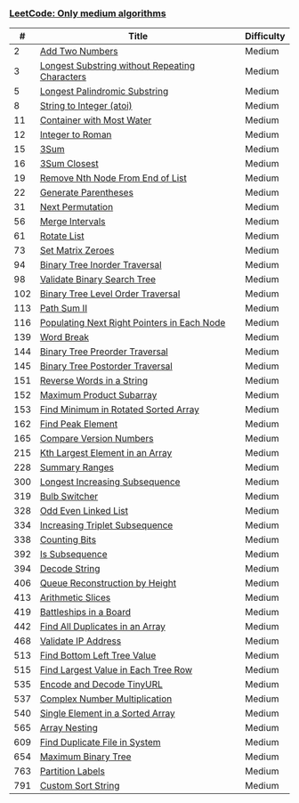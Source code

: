 
### [LeetCode: Only medium algorithms](./LeetCode)

| # | Title | Difficulty |
|---| ----- | ---------- |
|2|[Add Two Numbers](./LeetCode/Add%20Two%20Numbers/README.md)|Medium|
|3|[Longest Substring without Repeating Characters](./LeetCode/Longest%20Substring%20without%20Repeating%20Characters/README.md)|Medium|
|5|[Longest Palindromic Substring](./LeetCode/Longest%20Palindromic%20Substring/README.md)|Medium|
|8|[String to Integer (atoi)](./LeetCode/String%20to%20Integer/README.md)|Medium|
|11|[Container with Most Water](./LeetCode/Container%20with%20Most%20Water/README.md)|Medium|
|12|[Integer to Roman](./LeetCode/Integer%20to%20Roman/README.md)|Medium|
|15|[3Sum](./LeetCode/3Sum/README.md)|Medium|
|16|[3Sum Closest](./LeetCode/3Sum%20Closest/README.md)|Medium|
|19|[Remove Nth Node From End of List](./LeetCode/Remove%20Nth%20Node%20From%20End%20of%20List/README.md)|Medium|
|22|[Generate Parentheses](./LeetCode/Generate%20Parentheses/README.md)|Medium|
|31|[Next Permutation](./LeetCode/Next%20Permutation/README.md)|Medium|
|56|[Merge Intervals](./LeetCode/Merge%20Intervals/README.md)|Medium|
|61|[Rotate List](./LeetCode/Rotate%20List/README.md)|Medium|
|73|[Set Matrix Zeroes](./LeetCode/Set%20Matrix%20Zeroes/README.md)|Medium|
|94|[Binary Tree Inorder Traversal](./LeetCode/Binary%20Tree%20Inorder%20Traversal/README.md)|Medium|
|98|[Validate Binary Search Tree](./LeetCode/Validate%20Binary%20Search%20Tree/README.md)|Medium|
|102|[Binary Tree Level Order Traversal](./LeetCode/Binary%20Tree%20Level%20Order%20Traversal/README.md)|Medium|
|113|[Path Sum II](./LeetCode/Path%20Sum%20II/README.md)|Medium|
|116|[Populating Next Right Pointers in Each Node](./LeetCode/Populating%20Next%20Right%20Pointers%20in%20Each%20Node/README.md)|Medium|
|139|[Word Break](./LeetCode/Word%20Break/README.md)|Medium|
|144|[Binary Tree Preorder Traversal](./LeetCode/Binary%20Tree%20Preorder%20Traversal/README.md)|Medium|
|145|[Binary Tree Postorder Traversal](./LeetCode/Binary%20Tree%20Postorder%20Traversal/README.md)|Medium|
|151|[Reverse Words in a String](./LeetCode/Reverse%20Words%20in%20a%20String/README.md)|Medium|
|152|[Maximum Product Subarray](./LeetCode/Maximum%20Product%20Subarray/README.md)|Medium|
|153|[Find Minimum in Rotated Sorted Array](./LeetCode/Find%20Minimum%20in%20Rotated%20Sorted%20Array/README.md)|Medium|
|162|[Find Peak Element](./LeetCode/Find%20Peak%20Element/README.md)|Medium|
|165|[Compare Version Numbers](./LeetCode/Compare%20Version%20Numbers/README.md)|Medium|
|215|[Kth Largest Element in an Array](./LeetCode/Kth%20Largest%20Element%20in%20an%20Array/README.md)|Medium|
|228|[Summary Ranges](./LeetCode/Summary%20Ranges/README.md)|Medium|
|300|[Longest Increasing Subsequence](./LeetCode/Longest%20Increasing%20Subsequence/README.md)|Medium|
|319|[Bulb Switcher](./LeetCode/Bulb%20Switcher/README.md)|Medium|
|328|[Odd Even Linked List](./LeetCode/Odd%20Even%20Linked%20List/README.md)|Medium|
|334|[Increasing Triplet Subsequence](./LeetCode/Increasing%20Triplet%20Subsequence/README.md)|Medium|
|338|[Counting Bits](./LeetCode/Counting%20Bits/README.md)|Medium|
|392|[Is Subsequence](./LeetCode/Is%20Subsequence/README.md)|Medium|
|394|[Decode String](./LeetCode/Decode%20String/README.md)|Medium|
|406|[Queue Reconstruction by Height](./LeetCode/Queue%20Reconstruction%20by%20Height/README.md)|Medium|
|413|[Arithmetic Slices](./LeetCode/Arithmetic%20Slices/README.md)|Medium|
|419|[Battleships in a Board](./LeetCode/Battleships%20in%20a%20Board/README.md)|Medium|
|442|[Find All Duplicates in an Array](./LeetCode/Find%20All%20Duplicates%20in%20an%20Array/README.md)|Medium|
|468|[Validate IP Address](./LeetCode/Validate%20IP%20Address/README.md)|Medium|
|513|[Find Bottom Left Tree Value](./LeetCode/Find%20Bottom%20Left%20Tree%20Value/README.md)|Medium|
|515|[Find Largest Value in Each Tree Row](./LeetCode/Find%20Largest%20Value%20in%20Each%20Tree%20Row/README.md)|Medium|
|535|[Encode and Decode TinyURL](./LeetCode/Encode%20and%20Decode%20TinyURL/README.md)|Medium|
|537|[Complex Number Multiplication](./LeetCode/Complex%20Number%20Multiplication/README.md)|Medium|
|540|[Single Element in a Sorted Array](./LeetCode/Single%20Element%20in%20a%20Sorted%20Array/README.md)|Medium|
|565|[Array Nesting](./LeetCode/Array%20Nesting/README.md)|Medium|
|609|[Find Duplicate File in System](./LeetCode/Find%20Duplicate%20File%20in%20System/README.md)|Medium|
|654|[Maximum Binary Tree](./LeetCode/Maximum%20Binary%20Tree/README.md)|Medium|
|763|[Partition Labels](./LeetCode/Partition%20Labels/README.md)|Medium|
|791|[Custom Sort String](./LeetCode/Custom%20Sort%20String/README.md)|Medium|